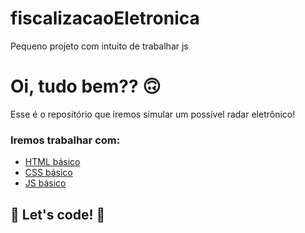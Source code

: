 # fiscalizacaoEletronica
Pequeno projeto com intuito de trabalhar js
# Oi, tudo bem?? 🙃

Esse é o repositório que iremos simular um possível radar eletrônico! 

### Iremos trabalhar com:

* [HTML básico](https://www.w3schools.com/html/)
* [CSS básico](https://developer.mozilla.org/pt-BR/docs/Web/CSS)
* [JS básico](https://www.w3schools.com/js/)

## 🚀 Let's code! 🚀
